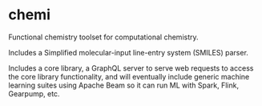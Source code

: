chemi
=====

Functional chemistry toolset for computational chemistry.  

Includes a Simplified molecular-input line-entry system (SMILES) parser.

Includes a core library, a GraphQL server to serve web requests to access the core library functionality, and will eventually include generic machine learning suites using Apache Beam so it can run ML with Spark, Flink, Gearpump, etc.
